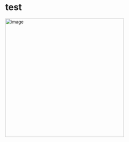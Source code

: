 # test

<img width="378" alt="image" src="https://github.com/guruwiz/test/assets/17739592/b54fe8f5-2577-46af-ac87-265d31ee20bc?raw=true">
